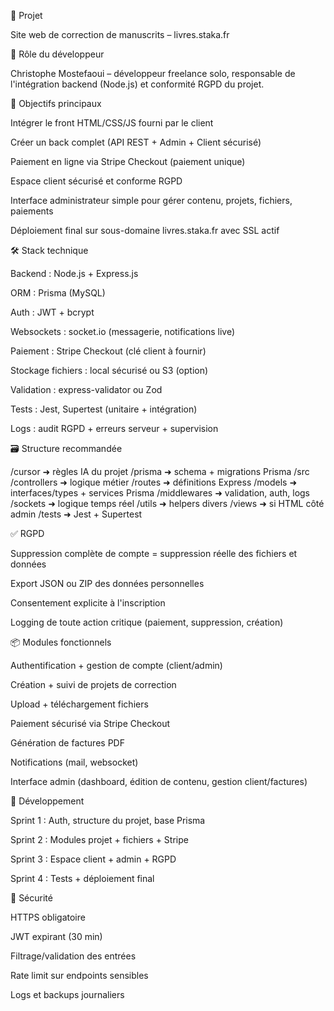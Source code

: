 🔖 Projet

Site web de correction de manuscrits – livres.staka.fr

🧠 Rôle du développeur

Christophe Mostefaoui – développeur freelance solo, responsable de l'intégration backend (Node.js) et conformité RGPD du projet.

🎯 Objectifs principaux

Intégrer le front HTML/CSS/JS fourni par le client

Créer un back complet (API REST + Admin + Client sécurisé)

Paiement en ligne via Stripe Checkout (paiement unique)

Espace client sécurisé et conforme RGPD

Interface administrateur simple pour gérer contenu, projets, fichiers, paiements

Déploiement final sur sous-domaine livres.staka.fr avec SSL actif

🛠️ Stack technique

Backend : Node.js + Express.js

ORM : Prisma (MySQL)

Auth : JWT + bcrypt

Websockets : socket.io (messagerie, notifications live)

Paiement : Stripe Checkout (clé client à fournir)

Stockage fichiers : local sécurisé ou S3 (option)

Validation : express-validator ou Zod

Tests : Jest, Supertest (unitaire + intégration)

Logs : audit RGPD + erreurs serveur + supervision

🗃️ Structure recommandée

/cursor ➜ règles IA du projet
/prisma ➜ schema + migrations Prisma
/src
/controllers ➜ logique métier
/routes ➜ définitions Express
/models ➜ interfaces/types + services Prisma
/middlewares ➜ validation, auth, logs
/sockets ➜ logique temps réel
/utils ➜ helpers divers
/views ➜ si HTML côté admin
/tests ➜ Jest + Supertest

✅ RGPD

Suppression complète de compte = suppression réelle des fichiers et données

Export JSON ou ZIP des données personnelles

Consentement explicite à l'inscription

Logging de toute action critique (paiement, suppression, création)

📦 Modules fonctionnels

Authentification + gestion de compte (client/admin)

Création + suivi de projets de correction

Upload + téléchargement fichiers

Paiement sécurisé via Stripe Checkout

Génération de factures PDF

Notifications (mail, websocket)

Interface admin (dashboard, édition de contenu, gestion client/factures)

📆 Développement

Sprint 1 : Auth, structure du projet, base Prisma

Sprint 2 : Modules projet + fichiers + Stripe

Sprint 3 : Espace client + admin + RGPD

Sprint 4 : Tests + déploiement final

🔐 Sécurité

HTTPS obligatoire

JWT expirant (30 min)

Filtrage/validation des entrées

Rate limit sur endpoints sensibles

Logs et backups journaliers
